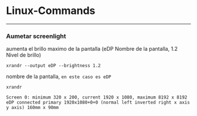 # Linux-Commands
---
### Aumetar screenlight
aumenta el brillo maximo de la pantalla (eDP Nombre de la pantalla, 1.2 Nivel de brillo)
```
xrandr --output eDP --brightness 1.2
```
nombre de la pantalla, `en este caso es eDP`
```
xrandr
```
```
Screen 0: minimum 320 x 200, current 1920 x 1080, maximum 8192 x 8192
eDP connected primary 1920x1080+0+0 (normal left inverted right x axis y axis) 160mm x 90mm
```
